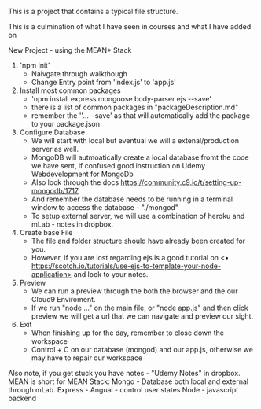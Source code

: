 This is a project that contains a typical file structure. 

This is a culmination of what I have seen in courses and what I have added on

New Project - using the MEAN* Stack
1) 'npm init'
    - Naivgate through walkthough
    - Change Entry point from 'index.js' to 'app.js'
2) Install most common packages
    - 'npm install express mongoose body-parser ejs --save'
    - there is a list of common packages in "packageDescription.md"
    - remember the ''...--save' as that will automatically add the package to your package.json
3) Configure Database 
    - We will start with local but eventual we will a extenal/production server as well.
    - MongoDB will autmoatically create a local database fromt the code we have sent, if confused good instruction on Udemy Webdevelopment for MongoDb
    - Also look through the docs <https://community.c9.io/t/setting-up-mongodb/1717>
    - And remember the database needs to be running in a terminal window to access the database - "./mongod" 
    - To setup external server, we will use a combination of heroku and mLab - notes in dropbox.
4) Create base File 
    - The file and folder structure should have already been created for you.
    - However, if you are lost regarding ejs is a good tutorial on <•	https://scotch.io/tutorials/use-ejs-to-template-your-node-application> and look to your notes.
5) Preview
    - We can run a preview through the both the browser and the our Cloud9 Enviroment.
    - If we run "node ..." on the main file, or "node app.js" and then click preview we will get a url that we can navigate and preview our sight.
6) Exit
    - When finishing up for the day, remember to close down the workspace 
    - Control + C on our database (mongod) and our app.js, otherwise we may have to repair our workspace
    
Also note, if you get stuck you have notes - "Udemy Notes" in dropbox.
MEAN is short for MEAN Stack:
    Mongo - Database both local and external through mLab.
    Express - 
    Angual - control user states
    Node - javascript backend
